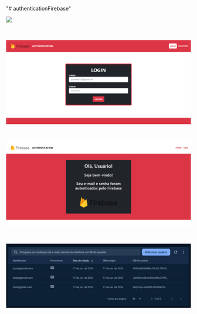 "# authenticationFirebase" 

<p>
  <img src="images/registro.png">
</p> 
<br>
<p>
  <img src="images/login.png">
</p>
<br>
<p>
  <img src="images/home.png">
</p>
<br>
<p>
  <img src="images/firebase.png">
</p>

